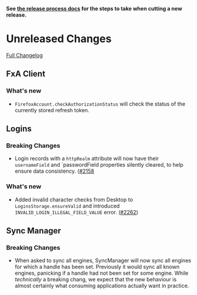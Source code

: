 **See [the release process docs](docs/howtos/cut-a-new-release.md) for the steps to take when cutting a new release.**

# Unreleased Changes

[Full Changelog](https://github.com/mozilla/application-services/compare/v0.44.0...master)

## FxA Client

### What's new

- `FirefoxAccount.checkAuthorizationStatus` will check the status of the currently stored refresh token.

## Logins

### Breaking Changes

- Login records with a `httpRealm` attribute will now have their `usernameField` and `passwordField
  properties silently cleared, to help ensure data consistency. ([#2158](https://github.com/mozilla/application-services/pull/2158)

### What's new

- Added invalid character checks from Desktop to `LoginsStorage.ensureValid` and introduced `INVALID_LOGIN_ILLEGAL_FIELD_VALUE` error. ([#2262](https://github.com/mozilla/application-services/pull/2262))

## Sync Manager

### Breaking Changes

- When asked to sync all engines, SyncManager will now sync all engines for which a handle has been set.
  Previously it would sync all known engines, panicking if a handle had not been set for some engine.
  While *technically* a breaking chang, we expect that the new behaviour is almost certainly what
  consuming applications actually want in practice.
